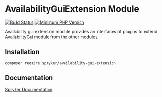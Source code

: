 # AvailabilityGuiExtension Module
[![Build Status](https://travis-ci.org/spryker/availability-gui-extension.svg)](https://travis-ci.org/spryker/availability-gui-extension)
[![Minimum PHP Version](https://img.shields.io/badge/php-%3E%3D%207.2-8892BF.svg)](https://php.net/)

Availability gui extension module provides an interfaces of plugins to extend AvailabilityGui module from the other modules.

## Installation

```
composer require spryker/availability-gui-extension
```

## Documentation

[Spryker Documentation](https://academy.spryker.com/developing_with_spryker/module_guide/modules.html)
